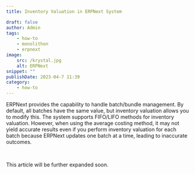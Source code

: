 ```yaml
---
title: Inventory Valuation in ERPNext System

draft: false
author: Admin
tags:
    - how-to
    - monolithon
    - erpnext
image:
    src: /krystal.jpg
    alt: ERPNext
snippet: ""
publishDate: 2023-04-7 11:39
category:
    - how-to
---
```


<div class="ql-editor read-mode"><p>ERPNext provides the capability to handle batch/bundle management. By default, all batches have the same value, but inventory valuation allows you to modify this. The system supports FIFO/LIFO methods for inventory valuation. However, when using the average costing method, it may not yield accurate results even if you perform inventory valuation for each batch because ERPNext updates one batch at a time, leading to inaccurate outcomes.</p><p><br></p><p>This article will be further expanded soon.</p></div>
